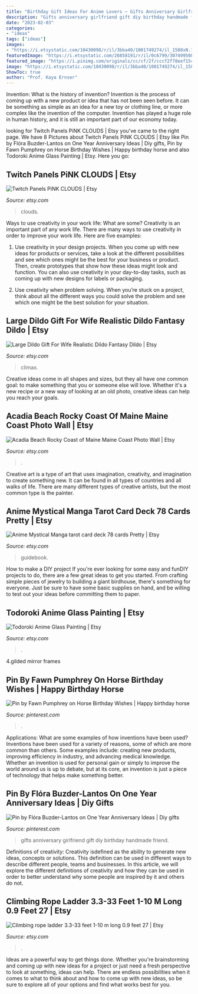 ```yaml
---
title: "Birthday Gift Ideas For Anime Lovers ~ Gifts Anniversary Girlfriend Gift Diy Birthday Handmade Friend"
description: "Gifts anniversary girlfriend gift diy birthday handmade friend"
date: "2023-02-03"
categories:
- "ideas"
tags: ["ideas"]
images:
- "https://i.etsystatic.com/10430098/r/il/3bba40/1001749274/il_1588xN.1001749274_m7u9.jpg"
featuredImage: "https://i.etsystatic.com/26858191/r/il/0c6799/3074995083/il_1588xN.3074995083_en43.jpg"
featured_image: "https://i.pinimg.com/originals/cc/cf/2f/cccf2f78eef15409608de78fc735ddb9.jpg"
image: "https://i.etsystatic.com/10430098/r/il/3bba40/1001749274/il_1588xN.1001749274_m7u9.jpg"
ShowToc: true
author: "Prof. Kaya Ernser"
---
```



Invention: What is the history of invention?
Invention is the process of coming up with a new product or idea that has not been seen before. It can be something as simple as an idea for a new toy or clothing line, or more complex like the invention of the computer. Invention has played a huge role in human history, and it is still an important part of our economy today.

	

		
looking for Twitch Panels PiNK CLOUDS | Etsy you've came to the right page. We have 8 Pictures about Twitch Panels PiNK CLOUDS | Etsy like Pin by Flóra Buzder-Lantos on One Year Anniversary Ideas | Diy gifts, Pin by Fawn Pumphrey on Horse Birthday Wishes | Happy birthday horse and also Todoroki Anime Glass Painting | Etsy. Here you go:
		
    
## Twitch Panels PiNK CLOUDS | Etsy

<img loading=lazy src="https://i.etsystatic.com/22986216/r/il/5618b8/2477185592/il_fullxfull.2477185592_83hz.jpg" onerror="this.onerror=null;this.src='https://tse3.mm.bing.net/th?id=OIP.OEjJ0-YpUbBoCkWp5HECmwHaF7&amp;pid=15.1';" alt="Twitch Panels PiNK CLOUDS | Etsy">

_Source: etsy.com_

>clouds. 

	

Ways to use creativity in your work life: What are some?
Creativity is an important part of any work life. There are many ways to use creativity in order to improve your work life. Here are five examples: 
1. Use creativity in your design projects. When you come up with new ideas for products or services, take a look at the different possibilities and see which ones might be the best for your business or product. Then, create prototypes that show how these ideas might look and function. You can also use creativity in your day-to-day tasks, such as coming up with new designs for labels or packaging. 

2. Use creativity when problem solving. When you’re stuck on a project, think about all the different ways you could solve the problem and see which one might be the best solution for your situation.

    
## Large Dildo Gift For Wife Realistic Dildo Fantasy Dildo | Etsy

<img loading=lazy src="https://i.etsystatic.com/26858191/r/il/0c6799/3074995083/il_1588xN.3074995083_en43.jpg" onerror="this.onerror=null;this.src='https://tse1.mm.bing.net/th?id=OIP.g0pIusDxIlHHgfqNCSndYAHaLH&amp;pid=15.1';" alt="Large Dildo Gift For Wife Realistic Dildo Fantasy Dildo | Etsy">

_Source: etsy.com_

>climax. 

	

Creative ideas come in all shapes and sizes, but they all have one common goal: to make something that you or someone else will love. Whether it's a new recipe or a new way of looking at an old photo, creative ideas can help you reach your goals.

    
## Acadia Beach Rocky Coast Of Maine Maine Coast Photo Wall | Etsy

<img loading=lazy src="https://i.etsystatic.com/23705096/r/il/1292e7/2450282106/il_1588xN.2450282106_d6kt.jpg" onerror="this.onerror=null;this.src='https://tse2.mm.bing.net/th?id=OIP.JBhVTuLBe4NSY0QNlEwyFwHaE8&amp;pid=15.1';" alt="Acadia Beach Rocky Coast of Maine Maine Coast Photo Wall | Etsy">

_Source: etsy.com_

>. 

	

Creative art is a type of art that uses imagination, creativity, and imagination to create something new. It can be found in all types of countries and all walks of life. There are many different types of creative artists, but the most common type is the painter.

    
## Anime Mystical Manga Tarot Card Deck 78 Cards Pretty | Etsy

<img loading=lazy src="https://i.etsystatic.com/27433801/r/il/83d03c/3262634159/il_fullxfull.3262634159_ankj.jpg" onerror="this.onerror=null;this.src='https://tse3.mm.bing.net/th?id=OIP.zlvRKla-LIn46NsxLTUqtgHaFk&amp;pid=15.1';" alt="Anime Mystical Manga tarot card deck 78 cards Pretty | Etsy">

_Source: etsy.com_

>guidebook. 

	

How to make a DIY project
If you're ever looking for some easy and funDIY projects to do, there are a few great ideas to get you started. From crafting simple pieces of jewelry to building a giant birdhouse, there's something for everyone. Just be sure to have some basic supplies on hand, and be willing to test out your ideas before committing them to paper.

    
## Todoroki Anime Glass Painting | Etsy

<img loading=lazy src="https://i.etsystatic.com/27886305/r/il/e21564/2925641930/il_1140xN.2925641930_kaba.jpg" onerror="this.onerror=null;this.src='https://tse1.mm.bing.net/th?id=OIP.Z0FIVnh-__Xi2yfwzBUpywHaJ4&amp;pid=15.1';" alt="Todoroki Anime Glass Painting | Etsy">

_Source: etsy.com_

>. 

	

4.gilded mirror frames

    
## Pin By Fawn Pumphrey On Horse Birthday Wishes | Happy Birthday Horse

<img loading=lazy src="https://i.pinimg.com/originals/cc/cf/2f/cccf2f78eef15409608de78fc735ddb9.jpg" onerror="this.onerror=null;this.src='https://tse3.mm.bing.net/th?id=OIP.u-j6BWAq-h5yXrxxmvGoFQHaKb&amp;pid=15.1';" alt="Pin by Fawn Pumphrey on Horse Birthday Wishes | Happy birthday horse">

_Source: pinterest.com_

>. 

	

Applications: What are some examples of how inventions have been used?
Inventions have been used for a variety of reasons, some of which are more common than others. Some examples include: creating new products, improving efficiency in industry, and advancing medical knowledge. Whether an invention is used for personal gain or simply to improve the world around us is up to debate, but at its core, an invention is just a piece of technology that helps make something better.

    
## Pin By Flóra Buzder-Lantos On One Year Anniversary Ideas | Diy Gifts

<img loading=lazy src="https://i.pinimg.com/736x/dc/92/a5/dc92a5958d350f88b693c969372f396f--friend-gifts-anniversary-ideas.jpg" onerror="this.onerror=null;this.src='https://tse4.mm.bing.net/th?id=OIP.-iI9Qml-hVFsjA6pj2uuzgHaNK&amp;pid=15.1';" alt="Pin by Flóra Buzder-Lantos on One Year Anniversary Ideas | Diy gifts">

_Source: pinterest.com_

>gifts anniversary girlfriend gift diy birthday handmade friend. 

	

Definitions of creativity:
Creativity isdefined as the ability to generate new ideas, concepts or solutions. This definition can be used in different ways to describe different people, teams and businesses. In this article, we will explore the different definitions of creativity and how they can be used in order to better understand why some people are inspired by it and others do not.

    
## Climbing Rope Ladder 3.3-33 Feet 1-10 M Long 0.9 Feet 27 | Etsy

<img loading=lazy src="https://i.etsystatic.com/10430098/r/il/3bba40/1001749274/il_1588xN.1001749274_m7u9.jpg" onerror="this.onerror=null;this.src='https://tse3.mm.bing.net/th?id=OIP.Ub7BnuUMC0q3sLwD0rFZUAHaLH&amp;pid=15.1';" alt="Climbing rope ladder 3.3-33 feet 1-10 m long 0.9 feet 27 | Etsy">

_Source: etsy.com_

>. 

	

Ideas are a powerful way to get things done. Whether you're brainstorming and coming up with new ideas for a project or just need a fresh perspective to look at something, ideas can help. There are endless possibilities when it comes to what to think about and how to come up with new ideas, so be sure to explore all of your options and find what works best for you.

